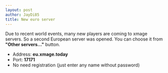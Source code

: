 ```yaml
---
layout: post
author: JayDi85
title: New euro server
---
```

Due to recent world events, many new players are coming to xmage servers. So a second European server was opened. You can choose it from **"Other servers..."** button.

* Address: **eu.xmage.today**
* Port: **17171**
* No need registration (just enter any name without password)